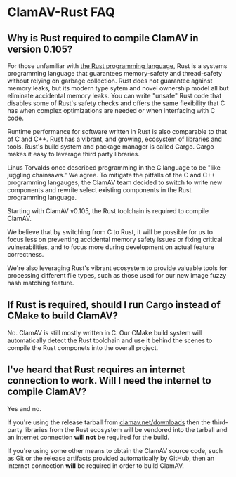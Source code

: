 # ClamAV-Rust FAQ

## Why is Rust required to compile ClamAV in version 0.105?

For those unfamiliar with [the Rust programming language](https://www.rust-lang.org/), Rust is a systems programming language that guarantees memory-safety and thread-safety without relying on garbage collection. Rust does not guarantee against memory leaks, but its modern type sytem and novel ownership model all but eliminate accidental memory leaks. You can write "unsafe" Rust code that disables some of Rust's safety checks and offers the same flexibility that C has when complex optimizations are needed or when interfacing with C code.

Runtime performance for software written in Rust is also comparable to that of C and C++. Rust has a vibrant, and growing, ecosystem of libraries and tools. Rust's build system and package manager is called Cargo. Cargo makes it easy to leverage third party libraries.

Linus Torvalds once described programming in the C language to be "like juggling chainsaws." We agree. To mitigate the pitfalls of the C and C++ programming langauges, the ClamAV team decided to switch to write new components and rewrite select existing components in the Rust programming language.

Starting with ClamAV v0.105, the Rust toolchain is required to compile ClamAV.

We believe that by switching from C to Rust, it will be possible for us to focus less on preventing accidental memory safety issues or fixing critical vulnerabilities, and to focus more during development on actual feature correctness.

We're also leveraging Rust's vibrant ecosystem to provide valuable tools for processing different file types, such as those used for our new image fuzzy hash matching feature.

## If Rust is required, should I run Cargo instead of CMake to build ClamAV?

No. ClamAV is still mostly written in C. Our CMake build system will automatically detect the Rust toolchain and use it behind the scenes to compile the Rust componets into the overall project.

## I've heard that Rust requires an internet connection to work. Will I need the internet to compile ClamAV?

Yes and no.

If you're using the release tarball from [clamav.net/downloads](https://www.clamav.net/downloads) then the third-party libraries from the Rust ecosystem will be vendored into the tarball and an internet connection **will not** be required for the build.

If you're using some other means to obtain the ClamAV source code, such as Git or the release artifacts provided automatically by GitHub, then an internet connection **will** be required in order to build ClamAV.
